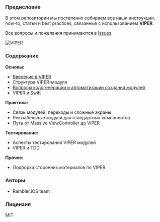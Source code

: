 ### Предисловие

В этом репозитории мы постепенно собираем все наши инструкции, how-to, статьи и best practices, связанные с использованием **VIPER**.

Все вопросы и пожелания принимаются в [Issues](https://github.com/rambler-ios/The-Book-of-VIPER/issues).

![VIPER](http://i.imgur.com/z0BTfgi.png)

### Содержание

**Основы:**
- [Введение в VIPER](https://github.com/rambler-ios/The-Book-of-VIPER/wiki/%D0%92%D0%B2%D0%B5%D0%B4%D0%B5%D0%BD%D0%B8%D0%B5-%D0%B2-VIPER)
- Структура VIPER-модуля
- [Вопросы кодогенерации и автоматизации создания модулей](https://github.com/rambler-ios/The-Book-of-VIPER/wiki/%D0%9A%D0%BE%D0%B4%D0%BE%D0%B3%D0%B5%D0%BD%D0%B5%D1%80%D0%B0%D1%86%D0%B8%D1%8F)
- VIPER и Swift

**Практика:**
- Связь модулей: переходы и сложные экраны
- Реюзабельные модули для стандартных компонентов
- Путь от Massive ViewController до VIPER
 
**Тестирование:**
- Аспекты тестирования VIPER модулей
- VIPER и TDD
 
**Прочее:**
- Подборка сторонних материалов по VIPER

### Авторы

- Rambler.iOS team

### Лицензия

MIT
